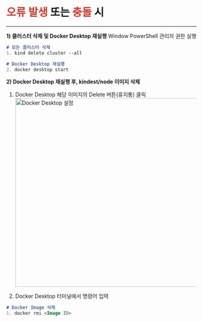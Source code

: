 # <font color="#d83931">오류 발생</font> 또는 <font color="#d83931">충돌</font> 시
---

**1) 클러스터 삭제 및 Docker Desktop 재실행**
Window PowerShell 관리자 권한 실행
```md
# 모든 클러스터 삭제
1. kind delete cluster --all

# Docker Desktop 재실행
2. docker desktop start
```

**2) Docker Desktop 재실행 후, kindest/node 이미지 삭제**
1. Docker Desktop 해당 이미지의 Delete 버튼(휴지통) 클릭
<img src="/DevSecOps.Full-Project/img/4-2.png" alt="Docker Desktop 설정" width="500"> <br>

2. Docker Desktop 터미널에서 명령어 입력
```md
# Docker Image 삭제
1. docker rmi <Image ID>
```